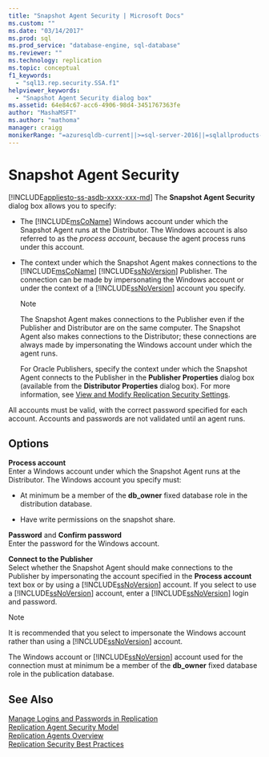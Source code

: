 ```yaml
---
title: "Snapshot Agent Security | Microsoft Docs"
ms.custom: ""
ms.date: "03/14/2017"
ms.prod: sql
ms.prod_service: "database-engine, sql-database"
ms.reviewer: ""
ms.technology: replication
ms.topic: conceptual
f1_keywords: 
  - "sql13.rep.security.SSA.f1"
helpviewer_keywords: 
  - "Snapshot Agent Security dialog box"
ms.assetid: 64e84c67-acc6-4906-98d4-3451767363fe
author: "MashaMSFT"
ms.author: "mathoma"
manager: craigg
monikerRange: "=azuresqldb-current||>=sql-server-2016||=sqlallproducts-allversions||>=sql-server-linux-2017||=azuresqldb-mi-current"
---
```

# Snapshot Agent Security
[!INCLUDE[appliesto-ss-asdb-xxxx-xxx-md](../../includes/appliesto-ss-asdb-xxxx-xxx-md.md)]
  The **Snapshot Agent Security** dialog box allows you to specify:  
  
-   The [!INCLUDE[msCoName](../../includes/msconame-md.md)] Windows account under which the Snapshot Agent runs at the Distributor. The Windows account is also referred to as the *process account*, because the agent process runs under this account.  
  
-   The context under which the Snapshot Agent makes connections to the [!INCLUDE[msCoName](../../includes/msconame-md.md)] [!INCLUDE[ssNoVersion](../../includes/ssnoversion-md.md)] Publisher. The connection can be made by impersonating the Windows account or under the context of a [!INCLUDE[ssNoVersion](../../includes/ssnoversion-md.md)] account you specify.  
  
    > [!NOTE]  
    >  The Snapshot Agent makes connections to the Publisher even if the Publisher and Distributor are on the same computer. The Snapshot Agent also makes connections to the Distributor; these connections are always made by impersonating the Windows account under which the agent runs.  
  
     For Oracle Publishers, specify the context under which the Snapshot Agent connects to the Publisher in the **Publisher Properties** dialog box (available from the **Distributor Properties** dialog box). For more information, see [View and Modify Replication Security Settings](../../relational-databases/replication/security/view-and-modify-replication-security-settings.md).  
  
 All accounts must be valid, with the correct password specified for each account. Accounts and passwords are not validated until an agent runs.  
  
## Options  
 **Process account**  
 Enter a Windows account under which the Snapshot Agent runs at the Distributor. The Windows account you specify must:  
  
-   At minimum be a member of the **db_owner** fixed database role in the distribution database.  
  
-   Have write permissions on the snapshot share.  
  
 **Password** and **Confirm password**  
 Enter the password for the Windows account.  
  
 **Connect to the Publisher**  
 Select whether the Snapshot Agent should make connections to the Publisher by impersonating the account specified in the **Process account** text box or by using a [!INCLUDE[ssNoVersion](../../includes/ssnoversion-md.md)] account. If you select to use a [!INCLUDE[ssNoVersion](../../includes/ssnoversion-md.md)] account, enter a [!INCLUDE[ssNoVersion](../../includes/ssnoversion-md.md)] login and password.  
  
> [!NOTE]  
>  It is recommended that you select to impersonate the Windows account rather than using a [!INCLUDE[ssNoVersion](../../includes/ssnoversion-md.md)] account.  
  
 The Windows account or [!INCLUDE[ssNoVersion](../../includes/ssnoversion-md.md)] account used for the connection must at minimum be a member of the **db_owner** fixed database role in the publication database.  
  
## See Also  
 [Manage Logins and Passwords in Replication](../../relational-databases/replication/security/manage-logins-and-passwords-in-replication.md)   
 [Replication Agent Security Model](../../relational-databases/replication/security/replication-agent-security-model.md)   
 [Replication Agents Overview](../../relational-databases/replication/agents/replication-agents-overview.md)   
 [Replication Security Best Practices](../../relational-databases/replication/security/replication-security-best-practices.md)  
  
  
